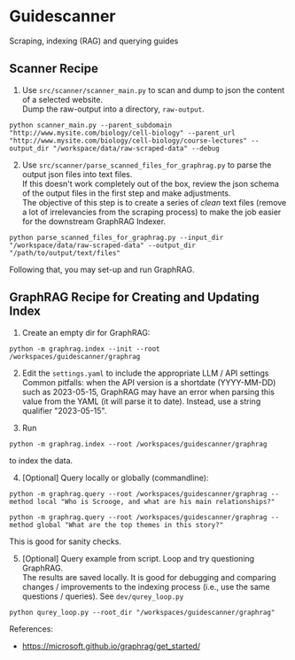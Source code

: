 # Guidescanner
Scraping, indexing (RAG) and querying guides

## Scanner Recipe

1. Use `src/scanner/scanner_main.py` to scan and dump to json the content of a selected website.<br>
Dump the raw-output into a directory, `raw-output`.<br>
``` 
python scanner_main.py --parent_subdomain "http://www.mysite.com/biology/cell-biology" --parent_url "http://www.mysite.com/biology/cell-biology/course-lectures" --output_dir "/workspace/data/raw-scraped-data" --debug 
```

2. Use `src/scanner/parse_scanned_files_for_graphrag.py` to parse the output json files into text files. <br>
If this doesn't work completely out of the box, review the json schema of the output files in the first step and make adjustments.<br>
The objective of this step is to create a series of *clean* text files (remove a lot of irrelevancies from the scraping process) to make the job easier for the downstream GraphRAG Indexer. <br>
```
python parse_scanned_files_for_graphrag.py --input_dir "/workspace/data/raw-scraped-data" --output_dir "/path/to/output/text/files"
```


Following that, you may set-up and run GraphRAG.


## GraphRAG Recipe for Creating and Updating Index
1. Create an empty dir for GraphRAG: <br>
```
python -m graphrag.index --init --root /workspaces/guidescanner/graphrag
```

2. Edit the ```settings.yaml``` to include the appropriate LLM / API settings <br>
Common pitfalls: when the API version is a shortdate (YYYY-MM-DD) such as 2023-05-15, GraphRAG may have an error when parsing this value from the YAML (it will parse it to date). Instead, use a string qualifier "2023-05-15".

3. Run <br>
```
python -m graphrag.index --root /workspaces/guidescanner/graphrag
```
to index the data.

4. [Optional] Query locally or globally (commandline):<br>
```
python -m graphrag.query --root /workspaces/guidescanner/graphrag --method local "Who is Scrooge, and what are his main relationships?"
```

```
python -m graphrag.query --root /workspaces/guidescanner/graphrag --method global "What are the top themes in this story?"
```
This is good for sanity checks.

5. [Optional] Query example from script. Loop and try questioning GraphRAG. <br>
The results are saved locally. It is good for debugging and comparing changes / improvements to the indexing process (i.e., use the same questions / queries). See `dev/qurey_loop.py`
``` 
python qurey_loop.py --root_dir "/workspaces/guidescanner/graphrag" 
```


References: 
* https://microsoft.github.io/graphrag/get_started/




